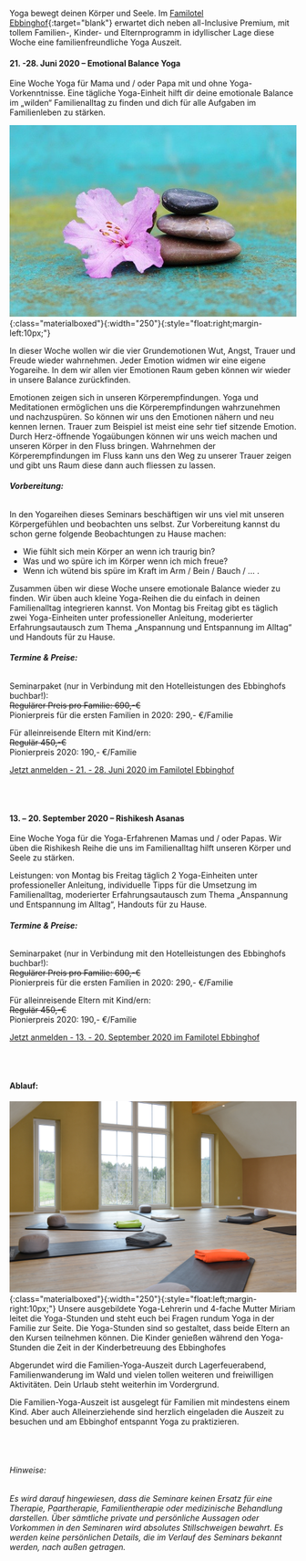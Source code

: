 Yoga bewegt deinen Körper und Seele. Im [Familotel Ebbinghof](https://www.familotel-ebbinghof.de/){:target="blank"} erwartet dich neben all-Inclusive Premium, mit tollem Familien-, Kinder- und Elternprogramm in idyllischer Lage diese Woche eine familienfreundliche Yoga Auszeit.

#### 21. -28. Juni 2020 – Emotional Balance Yoga
Eine Woche Yoga für Mama und / oder Papa mit und ohne Yoga-Vorkenntnisse. Eine tägliche Yoga-Einheit hilft dir deine emotionale Balance im „wilden“ Familienalltag zu finden und dich für alle Aufgaben im Familienleben zu stärken.

![Azalea](/assets/images/azalea.jpg){:class="materialboxed"}{:width="250"}{:style="float:right;margin-left:10px;"}

In dieser Woche wollen wir die vier Grundemotionen Wut, Angst, Trauer und Freude wieder wahrnehmen. Jeder Emotion widmen wir eine eigene Yogareihe. In dem wir allen vier Emotionen Raum geben können wir wieder in unsere Balance zurückfinden.

Emotionen zeigen sich in unseren Körperempfindungen. Yoga und Meditationen ermöglichen uns die Körperempfindungen wahrzunehmen und nachzuspüren. So können wir uns den Emotionen nähern und neu kennen lernen. Trauer zum Beispiel ist meist eine sehr tief sitzende Emotion. Durch Herz-öffnende Yogaübungen können wir uns weich machen und unseren Körper in den Fluss bringen. Wahrnehmen der Körperempfindungen im Fluss kann uns den Weg zu unserer Trauer zeigen und gibt uns Raum diese dann auch fliessen zu lassen.

###### **Vorbereitung:**
In den Yogareihen dieses Seminars beschäftigen wir uns viel mit unseren Körpergefühlen und beobachten uns selbst. Zur Vorbereitung kannst du schon gerne folgende Beobachtungen zu Hause machen:
<ul>
   <li style="list-style-type:disc;">Wie fühlt sich mein Körper an wenn ich traurig bin?</li>
   <li style="list-style-type:disc;">Was und wo spüre ich im Körper wenn ich mich freue?</li>
   <li style="list-style-type:disc;">Wenn ich wütend bis spüre im Kraft im Arm / Bein / Bauch / ... .</li>
</ul>

Zusammen üben wir diese Woche unsere emotionale Balance wieder zu finden. Wir üben auch kleine Yoga-Reihen die du einfach in deinen Familienalltag integrieren kannst.
Von Montag bis Freitag gibt es täglich zwei Yoga-Einheiten unter professioneller Anleitung, moderierter Erfahrungsautausch zum Thema „Anspannung und Entspannung im Alltag“ und Handouts für zu Hause.

###### **Termine & Preise:**
Seminarpaket (nur in Verbindung mit den Hotelleistungen des Ebbinghofs buchbar!):
<br>~~Regulärer Preis pro Familie: 690,-€~~
<br>Pionierpreis für die ersten Familien in 2020: 290,- €/Familie

Für alleinreisende Eltern mit Kind/ern:
<br>~~Regulär 450,-€~~
<br>Pionierpreis 2020: 190,- €/Familie

<a class="waves-effect waves-light btn-large" href="https://www.familotel-ebbinghof.de/" target="blank">Jetzt anmelden - 21. - 28. Juni 2020 im Familotel Ebbinghof</a>



<br><br>
#### 13. – 20. September 2020 – Rishikesh Asanas
Eine Woche Yoga für die Yoga-Erfahrenen Mamas und / oder Papas. Wir üben die Rishikesh Reihe die uns im Familienalltag hilft unseren Körper und Seele zu stärken.

Leistungen: von Montag bis Freitag täglich 2 Yoga-Einheiten unter professioneller Anleitung, individuelle Tipps für die Umsetzung im Familienalltag, moderierter Erfahrungsautausch zum Thema „Anspannung und Entspannung im Alltag“, Handouts für zu Hause.

###### **Termine & Preise:**
Seminarpaket (nur in Verbindung mit den Hotelleistungen des Ebbinghofs buchbar!):
<br>~~Regulärer Preis pro Familie: 690,-€~~
<br>Pionierpreis für die ersten Familien in 2020: 290,- €/Familie

Für alleinreisende Eltern mit Kind/ern:
<br>~~Regulär 450,-€~~
<br>Pionierpreis 2020: 190,- €/Familie

<a class="waves-effect waves-light btn-large" href="https://www.familotel-ebbinghof.de/" target="blank">Jetzt anmelden - 13. - 20. September 2020 im Familotel Ebbinghof</a>



<br><br>
#### Ablauf:
![Ebbinghof-Seminarraum](/assets/images_ebbinghof/ebbinghof-seminarraum.jpg){:class="materialboxed"}{:width="250"}{:style="float:left;margin-right:10px;"} Unsere ausgebildete Yoga-Lehrerin und 4-fache Mutter Miriam leitet die Yoga-Stunden und steht euch bei Fragen rundum Yoga in der Familie zur Seite. Die Yoga-Stunden sind so gestaltet, dass beide Eltern an den Kursen teilnehmen können. Die Kinder genießen während den Yoga-Stunden die Zeit in der Kinderbetreuung des Ebbinghofes

Abgerundet wird die Familien-Yoga-Auszeit durch Lagerfeuerabend, Familienwanderung im Wald und vielen tollen weiteren und freiwilligen Aktivitäten. Dein Urlaub steht weiterhin im Vordergrund.

Die Familien-Yoga-Auszeit ist ausgelegt für Familien mit mindestens einem Kind. Aber auch Alleinerziehende sind herzlich eingeladen die Auszeit zu besuchen und am Ebbinghof entspannt Yoga zu praktizieren.


<br><br>
###### *Hinweise:*
*Es wird darauf hingewiesen, dass die Seminare keinen Ersatz für eine Therapie, Paartherapie, Familientherapie oder medizinische Behandlung darstellen. Über sämtliche private und persönliche Aussagen oder Vorkommen in den Seminaren wird absolutes Stillschweigen bewahrt. Es werden keine persönlichen Details, die im Verlauf des Seminars bekannt werden, nach außen getragen.*
